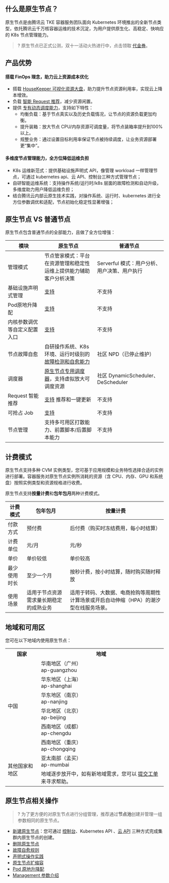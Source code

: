 
## 什么是原生节点？
原生节点是由腾讯云 TKE 容器服务团队面向 Kubernetes 环境推出的全新节点类型，依托腾讯云千万核容器运维的技术沉淀，为用户提供原生化、高稳定、快响应的 K8s 节点管理能力。


>? 原生节点已正式公测，双十一活动火热进行中，点击领取 [代金券](https://cloud.tencent.com/act/pro/cloudnative)。
 
## 产品优势

#### 搭载 FinOps 理念，助力云上资源成本优化
- 搭载 [HouseKeeper 可视化资源大盘](https://cloud.tencent.com/document/product/457/78329)，助力提升节点资源利用率，实现云上降本增效。
- 负载 [智能 Request 推荐](https://cloud.tencent.com/document/product/457/75471)，减少资源闲置。
- 提供 [专有动态调度能力](https://cloud.tencent.com/document/product/457/75472)，支持如下特性：
	- 均衡负载：基于节点真实以及历史负载情况，让节点的资源负载更加均衡。
	- 提升装箱：放大节点 CPU/内存资源可调度量，将节点装箱率提升到100%以上。
	- 规整业务：通过设置目标利用率保证节点被持续调度，让业务资源部署更“集中”。

#### 多维度节点管理能力，全方位降低运维负担
- K8s 运维新范式：提供基础设施声明式 API，像管理 workload 一样管理节点，可通过 kubernetes api、云 API、控制台三种方式管理节点；
- 自研智能运维系统：支持操作系统/运行时/k8s 层面的故障检测和自动升级，多维度助力用户降低运维负担；
- 结合腾讯云内部云原生技术实践，对操作系统、运行时、kubernetes 进行全方位参数调优和适配，节点初始化稳定性显著增强；

## 原生节点 VS 普通节点
原生节点包含普通节点的全部能力，且做了全方位增强：

| 模块 | 原生节点 | 普通节点 |
|---------|---------|---------|
| 管理模式| 节点管家模式：平台在资源管理和稳定性运维上提供能力辅助客户分析决策 | Serverful 模式：用户分析、用户决策、用户执行|
| 基础设施声明式管理| [支持](https://cloud.tencent.com/document/product/457/78649) |不支持|
| Pod原地升降配| [支持](https://cloud.tencent.com/document/product/457/79697) | 不支持|
| 内核参数调优等自定义配置入口| [支持](https://cloud.tencent.com/document/product/457/79698) | 不支持|
| 节点故障自愈| 自研操作系统、K8s 环境、运行时级别的 [故障检测和自愈能力](https://cloud.tencent.com/document/product/457/78650) | 社区 NPD（已停止维护）|
| 调度器 | [原生节点专用调度器](https://cloud.tencent.com/document/product/457/75472)，支持虚拟放大可调度资源 | 社区 DynamicScheduler、DeScheduler|
| Request 智能推荐|[支持](https://cloud.tencent.com/document/product/457/75471) 推荐和一键更新  | 不支持|
| 可抢占 Job| [支持](https://cloud.tencent.com/document/product/457/81751)| 不支持|
| 节点管理|支持多可用区打散能力、前置脚本/后置脚本能力| 不支持|

## 计费模式

原生节点支持多种 CVM 实例类型，您可基于应用规模和业务特性选择合适的实例进行部署。容器服务对原生节点实例所消耗的资源（含 CPU、内存、GPU 和系统盘）按照实例类型和资源规格进行收费。

原生节点支持**按量计费**和**包年包月**两种计费模式。

| **计费模式** | **包年包月**                                   | **按量计费**                                                 |
| -------- | ---------------------------------------------- | ------------------------------------------------------------ |
| 付款方式 | 预付费 | 后付费（购买时冻结费用，每小时结算）      |
| 计费单位 | 元/月 | 元/秒 |
| 单价 | 单价较低 | 单价较高 |
| 最少使用时长 | 至少一个月 | 按秒计费，按小时结算，随时购买随时释放 |
| 使用场景 | 适用于节点资源需求量长期稳定的成熟业务 | 适用于转码、大数据、电商抢购等周期性计算场景或开启自动伸缩（HPA）的潮汐型在线服务场景。 |

 

## 地域和可用区
您可在以下地域内使用原生节点：

<table class="table-striped">
<tbody>
	<tr>
		<th>国家</th>
		<th>地域</th>
	</tr>
	<tr>
		<td rowspan="6">中国</td>
		<td>华南地区（广州）<br> ap-guangzhou</td>
	</tr>
	<tr>
		<td>华东地区（上海）<br> ap-shanghai</td>
	</tr>
	<tr>
		<td>华东地区（南京）<br> ap-nanjing</td>
	</tr>
	<tr>
		<td>华北地区（北京）<br> ap-beijing</td>
	</tr>
	<tr>
		<td>西南地区（成都）<br> ap-chengdu</td>
	</tr>
	<tr>
		<td>西南地区（重庆）<br>ap-chongqing</td>
	</tr>
		<tr>
		<td rowspan="6">其他国家和地区</td>
		<td>亚太南部（孟买）<br> ap-mumbai</td>
	</tr>
		<tr>
		<td>地域逐步放开中，如有新地域需求，您可以 <a href="https://console.cloud.tencent.com/workorder/category">提交工单</a> 来寻求帮助。</td>
	</tr>
</tbody>
</table>	

 

## 原生节点相关操作


>? 为了更方便的对原生节点进行分组管理，推荐通过**节点池**创建并管理一组参数相同的原生节点。

-  [新建原生节点](https://cloud.tencent.com/document/product/457/78198)：您可通过 [控制台](https://console.cloud.tencent.com/tke2)、Kubernetes API 、[云 API](https://cloud.tencent.com/document/product/1278/46696) 三种方式完成集群内原生节点的创建。
- [删除原生节点](https://cloud.tencent.com/document/product/457/78199)               
- [故障自愈规则](https://cloud.tencent.com/document/product/457/78650)             
- [声明式操作实践](https://cloud.tencent.com/document/product/457/78649)         
- [原生节点扩缩容](https://cloud.tencent.com/document/product/457/78648)   
- [Pod 原地升降配](https://cloud.tencent.com/document/product/457/79697)             
- [Management 参数介绍](https://cloud.tencent.com/document/product/457/79698)      
